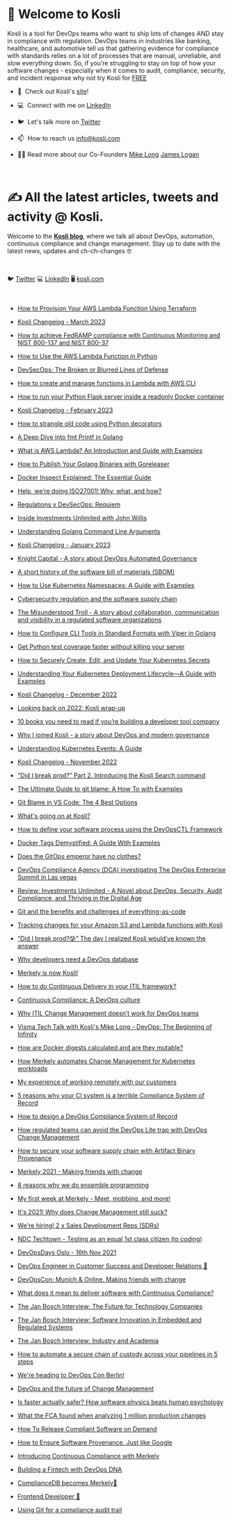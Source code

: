 ### <h1> 👋 Welcome to Kosli

Kosli is a tool for DevOps teams who want to ship lots of changes AND stay in compliance with regulation. DevOps teams in industries like banking, healthcare, and automotive tell us that gathering evidence for compliance with standards relies on a lot of processes that are manual, unreliable, and slow everything down. So, if you’re struggling to stay on top of how your software changes - especially when it comes to audit, compliance, security, and incident response why not try Kosli for [FREE](https://www.app.kosli.com/)

-   🙌  Check out Kosli's [site](https://www.kosli.com/)!

-   💻  Connect with me on [LinkedIn](https://www.linkedin.com/company/kosli-dev)

-   🐦  Let's talk more on [Twitter](https://twitter.com/_kosli)

-   📫  How to reach us <info@kosli.com>

-   👨‍💻  Read more about our Co-Founders [Mike Long](https://www.kosli.com/about/mike-long/)  [James Logan](https://www.kosli.com/about/james-logan/)
   <br />
   

### <h1> ✍️ All the latest articles, tweets and activity @ Kosli. 


Welcome to the **[Kosli blog](https://www.kosli.com/blog/)**, where we talk all about DevOps, automation, continuous compliance and change management. Stay up to date with the latest news, updates and ch-ch-changes :nerd_face:
  <p>&nbsp;</p>


🐦 [Twitter](https://twitter.com/_kosli) 💻 [LinkedIn](https://www.linkedin.com/company/kosli-dev) 🖥️ [kosli.com](https://www.kosli.com/blog/)
<p>&nbsp;</p>

- [How to Provision Your AWS Lambda Function Using Terraform](https://www.kosli.com/blog/how-to-provision-your-aws-lambda-function-using-terraform/)

- [Kosli Changelog - March 2023](https://www.kosli.com/blog/kosli-changelog-march-2023/)

- [How to achieve FedRAMP compliance with Continuous Monitoring and NIST 800-137 and NIST 800-37](https://www.kosli.com/blog/how-to-achieve-fedramp-compliance-with-continuous-monitoring-and-nist-800-137-and-nist-800-37/)

- [How to Use the AWS Lambda Function in Python](https://www.kosli.com/blog/how-to-use-the-aws-lambda-function-in-python/)

- [DevSecOps: The Broken or Blurred Lines of Defense](https://www.kosli.com/blog/devsecops-the-broken-or-blurred-lines-of-defense/)

- [How to create and manage functions in Lambda with AWS CLI](https://www.kosli.com/blog/how-to-create-and-manage-functions-in-lambda-with-aws-cli/)

- [How to run your Python Flask server inside a readonly Docker container](https://www.kosli.com/blog/how-to-run-your-python-flask-server-inside-a-readonly-docker-container/)

- [Kosli Changelog - February 2023](https://www.kosli.com/blog/kosli-changelog-february-2023/)

- [How to strangle old code using Python decorators](https://www.kosli.com/blog/how-to-strangle-old-code-using-python-decorators/)

- [A Deep Dive into fmt Printf in Golang](https://www.kosli.com/blog/a-deep-dive-into-fmt-printf-in-golang/)

- [What is AWS Lambda? An Introduction and Guide with Examples](https://www.kosli.com/blog/what-is-aws-lambda-an-introduction-and-guide-with-examples-1/)

- [How to Publish Your Golang Binaries with Goreleaser](https://www.kosli.com/blog/how-to-publish-your-golang-binaries-with-goreleaser/)

- [Docker Inspect Explained: The Essential Guide](https://www.kosli.com/blog/docker-inspect-explained-the-essential-guide/)

- [Help, we’re doing ISO27001! Why, what, and how?](https://www.kosli.com/blog/help-were-doing-iso27001-why-what-and-how/)

- [Regulations v DevSecOps: Requiem](https://www.kosli.com/blog/regulations-v-devsecops-requiem/)

- [Inside Investments Unlimited with John Willis](https://www.kosli.com/blog/inside-investments-unlimited-with-john-willis/)

- [Understanding Golang Command Line Arguments](https://www.kosli.com/blog/understanding-golang-command-line-arguments/)

- [Kosli Changelog - January 2023](https://www.kosli.com/blog/kosli-changelog-january-2023/)

- [Knight Capital - A story about DevOps Automated Governance](https://www.kosli.com/blog/knight-capital-a-story-about-devops-automated-governance/)

- [A short history of the software bill of materials (SBOM)](https://www.kosli.com/blog/what-is-an-sbom-a-history-of-the-software-bill-of-material/)

- [How to Use Kubernetes Namespaces: A Guide with Examples](https://www.kosli.com/blog/how-to-use-kubernetes-namespaces-a-guide-with-examples/)

- [Cybersecurity regulation and the software supply chain](https://www.kosli.com/blog/the-software-supply-chain-and-secondary-artifacts/)

- [The Misunderstood Troll - A story about collaboration, communication and visibility in a regulated software organizations](https://www.kosli.com/blog/the-misunderstood-troll-a-story-about-collaboration-communication-and-visibility-in-a-regulated-software-organization/)

- [How to Configure CLI Tools in Standard Formats with Viper in Golang](https://www.kosli.com/blog/how-to-configure-cli-tools-in-standard-formats-with-viper-in-golang/)

- [Get Python test coverage faster without killing your server](https://www.kosli.com/blog/getting-python-integration-test-coverage-without-killing-your-gunicorn-server/)

- [How to Securely Create, Edit, and Update Your Kubernetes Secrets](https://www.kosli.com/blog/how-to-securely-create-edit-and-update-your-kubernetes-secrets/)

- [Understanding Your Kubernetes Deployment Lifecycle—A Guide with Examples](https://www.kosli.com/blog/understanding-your-kubernetes-deployment-lifecyclea-guide-with-examples-1/)

- [Kosli Changelog - December 2022](https://www.kosli.com/blog/kosli-changelog-december-2022/)

- [Looking back on 2022: Kosli wrap-up](https://www.kosli.com/blog/looking-back-on-2022-kosli-wrap-up/)

- [10 books you need to read if you’re building a developer tool company](https://www.kosli.com/blog/10-books-you-need-to-read-if-youre-building-a-developer-tool-company/)

- [Why I joined Kosli - a story about DevOps and modern governance](https://www.kosli.com/blog/why-i-joined-kosli-a-story-about-devops-and-modern-governance/)

- [Understanding Kubernetes Events: A Guide](https://www.kosli.com/blog/understanding-kubernetes-events-a-guide/)

- [Kosli Changelog - November 2022](https://www.kosli.com/blog/kosli-changelog-november-2022/)

- [“Did I break prod?” Part 2. Introducing the Kosli Search command](https://www.kosli.com/blog/did-i-break-prod-part-2-introducing-the-kosli-search-command/)

- [The Ultimate Guide to git blame: A How To with Examples](https://www.kosli.com/blog/the-ultimate-guide-to-git-blame-a-how-to-with-examples/)

- [Git Blame in VS Code: The 4 Best Options](https://www.kosli.com/blog/git-blame-in-vs-code-the-4-best-options/)

- [What's going on at Kosli?](https://www.kosli.com/blog/whats-going-on-at-kosli-1/)

-   [How to define your software process using the DevOpsCTL Framework](https://www.kosli.com/blog/how-to-define-your-software-process-using-the-devopsctl-framework/)

-   [Docker Tags Demystified: A Guide With Examples](https://www.kosli.com/blog/docker-tags-demystified-a-guide-with-examples/)

-   [Does the GitOps emperor have no clothes?](https://www.kosli.com/blog/does-the-gitops-emperor-have-no-clothes/)

-   [DevOps Compliance Agency (DCA) investigating The DevOps Enterprise Summit in Las vegas](https://www.kosli.com/blog/devops-compliance-authority-dca-investigating-the-devops-enterprise-summit-in-las-vegas/)

-   [Review: Investments Unlimited - A Novel about DevOps, Security, Audit Compliance, and Thriving in the Digital Age](https://www.kosli.com/blog/investments-unlimited-a-novel-about-devops-security-audit-compliance-and-thriving-in-the-digital-age/)

-   [Git and the benefits and challenges of everything-as-code](https://www.kosli.com/blog/git-and-the-benefits-and-challenges-of-everything-as-code-1/)

-   [Tracking changes for your Amazon S3 and Lambda functions with Kosli](https://www.kosli.com/blog/tracking-changes-for-your-amazon-s3-or-lambda-functions-with-kosli/)

-   [“Did I break prod?😰” The day I realized Kosli would’ve known the answer](https://www.kosli.com/blog/did-i-break-prod-the-day-i-realized-kosli-wouldve-known-the-answer/)

-   [Why developers need a DevOps database](https://www.kosli.com/blog/why-developers-need-a-devops-database/)

-   [Merkely is now Kosli!](https://www.kosli.com/blog/merkely-is-now-kosli/)

-   [How to do Continuous Delivery in your ITIL framework?](https://www.kosli.com/blog/how-can-i-do-continuous-delivery-in-my-itil-framework/)

-   [Continuous Compliance: A DevOps culture](https://www.kosli.com/blog/continuous-compliance-a-devops-culture/)

-   [Why ITIL Change Management doesn’t work for DevOps teams](https://www.kosli.com/blog/why-itil-change-management-doesn-t-work-for-devops/)

-   [Visma Tech Talk with Kosli's Mike Long - DevOps: The Beginning of Infinity](https://www.kosli.com/blog/visma-tech-talk-with-kosli-s-mike-long-devops-the-beginning-of-infinity/)

-   [How are Docker digests calculated and are they mutable?](https://www.kosli.com/blog/how-are-docker-digests-calculated-and-are-they-mutable/)   
   
-   [How Merkely automates Change Management for Kubernetes workloads](https://www.kosli.com/blog/how-merkely-automates-change-management-for-kubernetes-workloads/)
   
-   [My experience of working remotely with our customers](https://www.kosli.com/blog/my-experience-of-working-remotely-with-our-customers/)

-   [5 reasons why your CI system is a terrible Compliance System of Record](https://www.kosli.com/blog/5-reasons-why-your-ci-system-is-a-terrible-compliance-system-of-record/)

-   [How to design a DevOps Compliance System of Record](https://www.kosli.com/blog/how-to-design-a-devops-compliance-system-of-record/)

-   [How regulated teams can avoid the DevOps Lite trap with DevOps Change Management](https://www.kosli.com/blog/how-to-avoid-the-devops-lite-trap-with-devops-change-management/)

-   [How to secure your software supply chain with Artifact Binary Provenance](https://www.kosli.com/blog/how-to-secure-your-software-supply-chain-with-artifact-binary-provenance/)

-   [Merkely 2021 - Making friends with change](https://www.kosli.com/blog/merkely-2021-making-friends-with-change/)

-   [8 reasons why we do ensemble programming](https://www.kosli.com/blog/8-reasons-why-we-do-ensemble-programming/)

-   [My first week at Merkely - Meet, mobbing, and more!](https://www.kosli.com/blog/my-first-week-at-merkely/)

-   [It's 2021! Why does Change Management still suck?](https://www.kosli.com/blog/it-s-2021-why-does-change-management-still-suck/)

-   [We're hiring! 2 x Sales Development Reps (SDRs)](https://www.kosli.com/blog/we-re-hiring-2-x-sales-development-reps-sdrs/)

-   [NDC Techtown - Testing as an equal 1st class citizen (to coding)](https://www.kosli.com/blog/testing-as-an-equal-1st-class-citizen-to-coding/)

-   [DevOpsDays Oslo - 16th Nov 2021](https://www.merkely.com/blog/devopsdays-oslo/)

-   [DevOps Engineer in Customer Success and Developer Relations 🚀](https://www.kosli.com/blog/devops-engineer-in-customer-success-and-developer-relations/)

-   [DevOpsCon: Munich & Online. Making friends with change](https://www.kosli.com/blog/devopscon-making-friends-with-change/)

-   [What does it mean to deliver software with Continuous Compliance?](https://www.kosli.com/blog/what-does-it-mean-to-deliver-software-with-continuous-compliance/)

-   [The Jan Bosch Interview: The Future for Technology Companies](https://www.kosli.com/blog/the-jan-bosch-interview-the-future-for-technology-companies/)

-   [The Jan Bosch Interview: Software Innovation in Embedded and Regulated Systems](https://www.kosli.com/blog/the-jan-bosch-interview-software-innovation-in-embedded-and-regulated-systems/)

-   [The Jan Bosch Interview: Industry and Academia](https://www.kosli.com/blog/jan-bosch-interview-industry-and-academia/)

-   [How to automate a secure chain of custody across your pipelines in 5 steps](https://www.kosli.com/blog/answering-the-biggest-question-in-regulated-devops-what-s-in-prod/)

-   [We're heading to DevOps Con Berlin!](https://www.kosli.com/blog/devops-the-future-of-change-management/)

-   [DevOps and the future of Change Management](https://www.kosli.com/blog/devops-and-the-future-of-change-management/)

-   [Is faster actually safer? How software physics beats human psychology](https://www.kosli.com/blog/is-faster-actually-safer-how-software-physics-beats-human-psychology./)

-   [What the FCA found when analyzing 1 million production changes](https://www.kosli.com/blog/what-the-fca-found-when-analysing-1-million-production-changes/)

-   [How To Release Compliant Software on Demand](https://www.kosli.com/blog/how-to-release-compliant-software-on-demand/)

-   [How to Ensure Software Provenance. Just like Google](https://www.kosli.com/blog/how-to-ensure-software-provenance-just-like-google/)

-   [Introducing Continuous Compliance with Merkely](https://www.kosli.com/blog/continuous-compliance-with-a-devops-compliance-journal/)

-   [Building a Fintech with DevOps DNA](https://www.kosli.com/blog/building-a-fintech-with-devops-dna/)

-   [ComplianceDB becomes Merkely🚀](https://www.kosli.com/blog/compliancedb-becomes-merkely/)

-   [Frontend Developer 🚀](https://www.kosli.com/blog/frontend-developer/)

-   [Using Git for a compliance audit trail](https://www.kosli.com/blog/using-git-for-a-compliance-audit-trail/)

